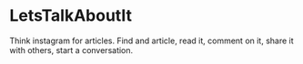# LetsTalkAboutIt
Think instagram for articles. Find and article, read it, comment on it, share it with others, start a conversation.
